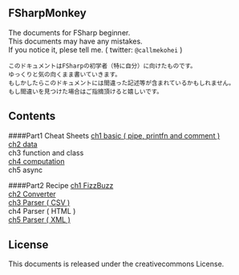 FSharpMonkey
---
The documents for FSharp beginner.  
This documents may have any mistakes.  
If you notice it, plese tell me. ( twitter: `@callmekohei` )  

```text
このドキュメントはFSharpの初学者（特に自分）に向けたものです。
ゆっくりと気の向くまま書いていきます。
もしかしたらこのドキュメントには間違った記述等が含まれているかもしれません。
もし間違いを見つけた場合はご指摘頂けると嬉しいです。
```

Contents
---
####Part1 Cheat Sheets
[ch1 basic ( pipe, printfn and comment )](./part1/ch1_Basic.md)  
[ch2 data](./part1/ch2_data.md)  
ch3 function and class  
[ch4 computation](./part1/ch4_computation.md)  
ch5 async  

####Part2 Recipe
[ch1 FizzBuzz](./part2/ch1_FizzBuzz.md)  
[ch2 Converter](./part2/ch2_Converter.md)  
[ch3 Parser ( CSV )](./part2/ch3_Parser_CSV.md)  
ch4 Parser ( HTML )  
[ch5 Parser ( XML )](./part2/ch5_Parser_XML.md)  

License
---
This documents is released under the creativecommons License.
